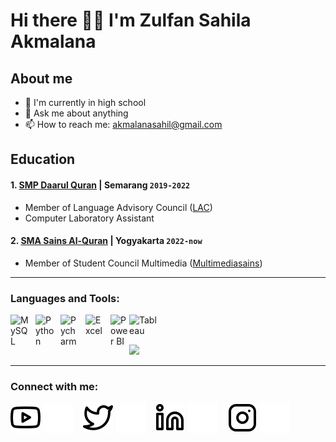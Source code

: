 # Hi there 👋🏼 I'm Zulfan Sahila Akmalana 
## About me
- 🔭 I'm currently in high school
- 💬 Ask me about anything
- 📫 How to reach me: akmalanasahil@gmail.com
## Education

#### 1. [SMP Daarul Quran](https://www.instagram.com/daquungaran/) | Semarang `2019-2022`
   - Member of Language Advisory Council ([LAC](https://www.instagram.com/lac.daqu.jateng/))
   - Computer Laboratory Assistant
     
#### 2. [SMA Sains Al-Quran](https://www.instagram.com/smasainsalquran/) | Yogyakarta `2022-now`
   - Member of Student Council Multimedia ([Multimediasains](https://www.instagram.com/mediasains))
---

### Languages and Tools:

[<img align="left" alt="MySQL" width="30px" src="https://cdn.jsdelivr.net/gh/devicons/devicon/icons/mysql/mysql-original.svg" style="padding-right:10px;" />][webku]
[<img align="left" alt="Python" width="30px" src="https://upload.wikimedia.org/wikipedia/commons/thumb/c/c3/Python-logo-notext.svg/110px-Python-logo-notext.svg.png?20100317150552" style="padding-right:10px;" />][webku]
[<img align="left" alt="Pycharm" width="30px" src="https://upload.wikimedia.org/wikipedia/commons/thumb/1/1d/PyCharm_Icon.svg/220px-PyCharm_Icon.svg.png" style="padding-right:10px;" />][webku]
[<img align="left" alt="Excel" width="30px" src="https://is2-ssl.mzstatic.com/image/thumb/Purple126/v4/a8/fd/5a/a8fd5a84-c6f1-355f-3b9f-6e86598efaa3/XCEL.png/1200x630bb.png" style="padding-right:10px;" />][webku]
[<img align="left" alt="Power BI" width="30px" src="https://powerbi.microsoft.com/pictures/application-logos/svg/powerbi.svg" style="padding-right:0px;" />][webku]
[<img align="left" alt="Tableau" width="50px" src="https://logos-world.net/wp-content/uploads/2021/10/Tableau-Symbol.png" style="padding-right:10px;" />][webku]

<br />
<br />
<p align="left">
<a href="https://github.com/zulfanakmal">
  <img height="180em" src="https://github-readme-stats.vercel.app/api?username=zulfanakmal&show_icons=true&theme=algolia&include_all_commits=true&count_private=true"/>
</a>
</p>

---

### Connect with me:


[![website](./img/youtube-light.svg)](https://www.youtube.com/#gh-light-mode-only)
[![website](./img/youtube-dark.svg)](https://www.youtube.com/#gh-dark-mode-only)
&nbsp;&nbsp;
[![website](./img/twitter-light.svg)](https://twitter.com/#gh-light-mode-only)
[![website](./img/twitter-dark.svg)](https://twitter.com/#gh-dark-mode-only)
&nbsp;&nbsp;
[![website](./img/linkedin-light.svg)](https://www.linkedin.com/#gh-light-mode-only)
[![website](./img/linkedin-dark.svg)](https://www.linkedin.com/#gh-dark-mode-only)
&nbsp;&nbsp;
[![website](./img/instagram-light.svg)](https://instagram.com/upan.napu/#gh-light-mode-only)
[![website](./img/instagram-dark.svg)](https://instagram.com/upan.napu/#gh-dark-mode-only)



[webku]: https://github.com/zulfanakmal

